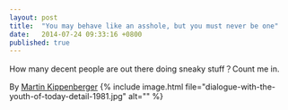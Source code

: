 ```yaml
---
layout: post
title:  "You may behave like an asshole, but you must never be one"
date:   2014-07-24 09:33:16 +0800
published: true
---
```

How many decent people are out there doing sneaky stuff？Count me in.

By [Martin Kippenberger](http://en.wikipedia.org/wiki/Martin_Kippenberger)
{% include image.html file="dialogue-with-the-youth-of-today-detail-1981.jpg" alt="" %}
